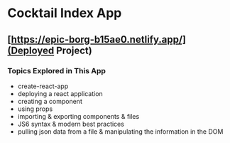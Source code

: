 # Cocktail Index App

## [https://epic-borg-b15ae0.netlify.app/](Deployed Project)

### Topics Explored in This App

- create-react-app
- deploying a react application
- creating a component
- using props
- importing & exporting components & files
- JS6 syntax & modern best practices
- pulling json data from a file & manipulating the information in the DOM


